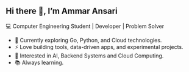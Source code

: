 ## Hi there 👋, I’m Ammar Ansari

💻 Computer Engineering Student | Developer | Problem Solver

- 🌱 Currently exploring Go, Python, and Cloud technologies.
- ⚡ Love building tools, data-driven apps, and experimental projects.
- 🚀 Interested in AI, Backend Systems and Cloud Computing. 
- 📚 Always learning.

